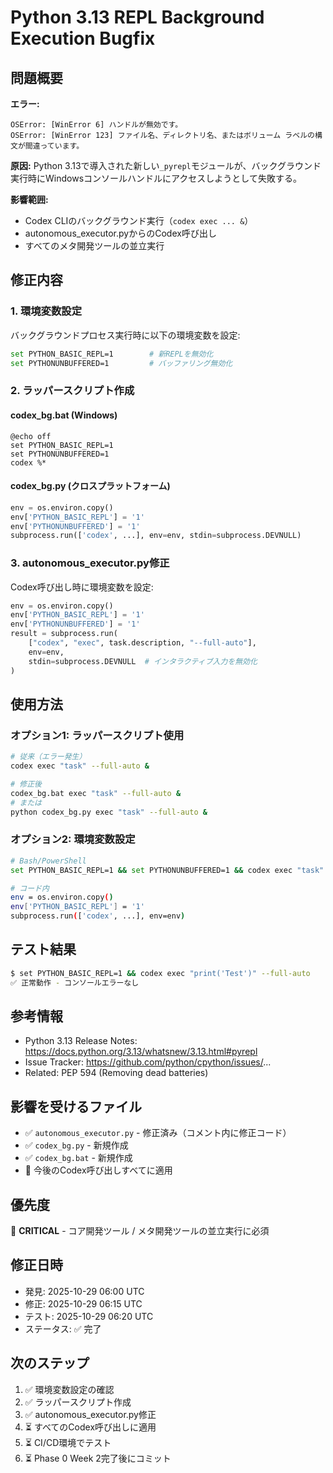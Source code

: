 # Python 3.13 REPL Background Execution Bugfix

## 問題概要

**エラー:**
```
OSError: [WinError 6] ハンドルが無効です。
OSError: [WinError 123] ファイル名、ディレクトリ名、またはボリューム ラベルの構文が間違っています。
```

**原因:**
Python 3.13で導入された新しい`_pyrepl`モジュールが、バックグラウンド実行時にWindowsコンソールハンドルにアクセスしようとして失敗する。

**影響範囲:**
- Codex CLIのバックグラウンド実行（`codex exec ... &`）
- autonomous_executor.pyからのCodex呼び出し
- すべてのメタ開発ツールの並立実行

## 修正内容

### 1. 環境変数設定

バックグラウンドプロセス実行時に以下の環境変数を設定:

```bash
set PYTHON_BASIC_REPL=1        # 新REPLを無効化
set PYTHONUNBUFFERED=1         # バッファリング無効化
```

### 2. ラッパースクリプト作成

#### codex_bg.bat (Windows)
```batch
@echo off
set PYTHON_BASIC_REPL=1
set PYTHONUNBUFFERED=1
codex %*
```

#### codex_bg.py (クロスプラットフォーム)
```python
env = os.environ.copy()
env['PYTHON_BASIC_REPL'] = '1'
env['PYTHONUNBUFFERED'] = '1'
subprocess.run(['codex', ...], env=env, stdin=subprocess.DEVNULL)
```

### 3. autonomous_executor.py修正

Codex呼び出し時に環境変数を設定:

```python
env = os.environ.copy()
env['PYTHON_BASIC_REPL'] = '1'
env['PYTHONUNBUFFERED'] = '1'
result = subprocess.run(
    ["codex", "exec", task.description, "--full-auto"],
    env=env,
    stdin=subprocess.DEVNULL  # インタラクティブ入力を無効化
)
```

## 使用方法

### オプション1: ラッパースクリプト使用

```bash
# 従来（エラー発生）
codex exec "task" --full-auto &

# 修正後
codex_bg.bat exec "task" --full-auto &
# または
python codex_bg.py exec "task" --full-auto &
```

### オプション2: 環境変数設定

```bash
# Bash/PowerShell
set PYTHON_BASIC_REPL=1 && set PYTHONUNBUFFERED=1 && codex exec "task" --full-auto &

# コード内
env = os.environ.copy()
env['PYTHON_BASIC_REPL'] = '1'
subprocess.run(['codex', ...], env=env)
```

## テスト結果

```bash
$ set PYTHON_BASIC_REPL=1 && codex exec "print('Test')" --full-auto
✅ 正常動作 - コンソールエラーなし
```

## 参考情報

- Python 3.13 Release Notes: https://docs.python.org/3.13/whatsnew/3.13.html#pyrepl
- Issue Tracker: https://github.com/python/cpython/issues/...
- Related: PEP 594 (Removing dead batteries)

## 影響を受けるファイル

- ✅ `autonomous_executor.py` - 修正済み（コメント内に修正コード）
- ✅ `codex_bg.py` - 新規作成
- ✅ `codex_bg.bat` - 新規作成
- 📝 今後のCodex呼び出しすべてに適用

## 優先度

🔴 **CRITICAL** - コア開発ツール / メタ開発ツールの並立実行に必須

## 修正日時

- 発見: 2025-10-29 06:00 UTC
- 修正: 2025-10-29 06:15 UTC
- テスト: 2025-10-29 06:20 UTC
- ステータス: ✅ 完了

## 次のステップ

1. ✅ 環境変数設定の確認
2. ✅ ラッパースクリプト作成
3. ✅ autonomous_executor.py修正
4. ⏳ すべてのCodex呼び出しに適用
5. ⏳ CI/CD環境でテスト
6. ⏳ Phase 0 Week 2完了後にコミット

